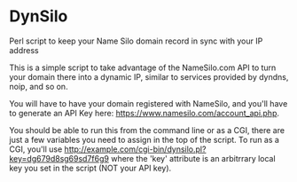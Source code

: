 # DynSilo
Perl script to keep your Name Silo domain record in sync with your IP address


This is a simple script to take advantage of the NameSilo.com API to turn your domain there into a dynamic IP, similar to services provided by dyndns, noip, and so on.

You will have to have your domain registered with NameSilo, and you'll have to generate an API Key here: https://www.namesilo.com/account_api.php.

You should be able to run this from the command line or as a CGI, there are just a few variables you need to assign in the top of the script. 
To run as a CGI, you'll use http://example.com/cgi-bin/dynsilo.pl?key=dg679d8sg69sd7f6g9 where the 'key' attribute is an arbitrrary local key you set in the script (NOT your API key).
